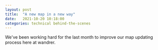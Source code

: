 ```yaml
---
layout: post
title:  "A new map in a new way"
date:   2021-10-20 10:18:00
categories: technical behind-the-scenes
---
```


We've been working hard for the last month to improve our map updating process here at wandrer.
